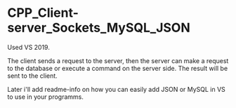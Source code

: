 # CPP_Client-server_Sockets_MySQL_JSON
Used VS 2019.  

The client sends a request to the server, then the server can make a request to the database or execute a command on the server side. 
The result will be sent to the client.

Later i'll add readme-info on how you can easily add JSON or MySQL in VS to use in your programms.
